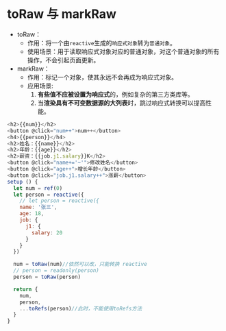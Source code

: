 # toRaw 与 markRaw

- toRaw：
  - 作用：将一个由`reactive`生成的`响应式对象`转为`普通对象`。
  - 使用场景：用于读取响应式对象对应的普通对象，对这个普通对象的所有操作，不会引起页面更新。
- markRaw：
  - 作用：标记一个对象，使其永远不会再成为响应式对象。
  - 应用场景:
    1. **有些值不应被设置为响应式**的，例如复杂的第三方类库等。
    2. 当**渲染具有不可变数据源的大列表**时，跳过响应式转换可以提高性能。

```js
<h2>{{num}}</h2>
<button @click="num++">num++</button>
<h4>{{person}}</h4>
<h2>姓名：{{name}}</h2>
<h2>年龄：{{age}}</h2>
<h2>薪资：{{job.j1.salary}}K</h2>
<button @click="name+='~'">修改姓名</button>
<button @click="age++">增长年龄</button>
<button @click="job.j1.salary++">涨薪</button>
setup () {
  let num = ref(0)
  let person = reactive({
    // let person = reactive({
    name: '张三',
    age: 18,
    job: {
      j1: {
        salary: 20
      }
    }
  })

  num = toRaw(num)//依然可以改，只能转换 reactive
  // person = readonly(person)
  person = toRaw(person)

  return {
    num,
    person,
    ...toRefs(person)//此时，不能使用toRefs方法
  }
}
```
